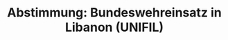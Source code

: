 ---
layout: abstimmung
title: "Abstimmung: Bundeswehreinsatz in Libanon (UNIFIL)"
categories:
 - Bundeswehr
 - Ausland
tags:
 - UNIFIL
 - Libanon
 - UN
abstimmung:
 legislaturperiode: 18
 bundestagssitzung: 113
 abstimmung: 3
links:
 - title: https://www.bundestag.de/parlament/plenum/abstimmung/abstimmung?id=345
   url: https://www.bundestag.de/parlament/plenum/abstimmung/abstimmung?id=345
 - title: http://www.abgeordnetenwatch.de/verlaengerung_bundeswehreinsatz_libanon_unifil-1105-738.html
   url: http://www.abgeordnetenwatch.de/verlaengerung_bundeswehreinsatz_libanon_unifil-1105-738.html
data:
 - title: Abstimmungsergebnis 20150619_3-data.pdf
   url: /res/abstimmungsliste/20150619_3-data.pdf
 - title: Abstimmungsergebnis 20150619_3_xls-data.csv
   url: /res/abstimmungsliste/analyses/20150619_3_xls-data.csv
documents:
 - title: Drucksache 18/05054.pdf
   url: http://dip21.bundestag.de/dip21/btd/18/050/1805054.pdf
   local: /res/abstimmungsdaten/018-113-03/1805054.pdf
 - title: Drucksache 18/05252.pdf
   url: http://dip21.bundestag.de/dip21/btd/18/052/1805252.pdf
   local: /res/abstimmungsdaten/018-113-03/1805252.pdf
preview: |
     Deutscher Bundestag
    
     113. Sitzung des Deutschen Bundestages
     am Freitag, 19.Juni 2015
    
     Endgültiges Ergebnis der Namentlichen Abstimmung Nr. 3
    
     Beschlussempfehlung des Auswärtigen Ausschusses (3. Ausschuss) zu dem Antrag der
     Bundesregierung
     Fortsetzung der Beteiligung bewaffneter deutscher Streitkräfte an der "United Nations
     Interim Force in Lebanon" (UNIFIL) auf Grundlage der Resolution 1701 (2006) vom 11.
     August 2006 und nachfolgender Verlängerungsresolutionen des Sicherheitsrates der
     Vereinten Nationen, zuletzt Resolution 2172 (2014) vom 26. August 2014
     Drs. 18/5054 und 18/5252
    
     Abgegebene Stimmen insgesamt:
    
     599
    
     Nicht abgegebene Stimmen:
     Ja-Stimmen:
    
     32
     527
    
     Nein-Stimmen:
    
     65
    
     Enthaltungen:
    
     7
    
     Ungültige:
    
     0
    
     Berlin, den 19.06.2015
    
     Beginn: 10:46
     Ende: 10:50
---